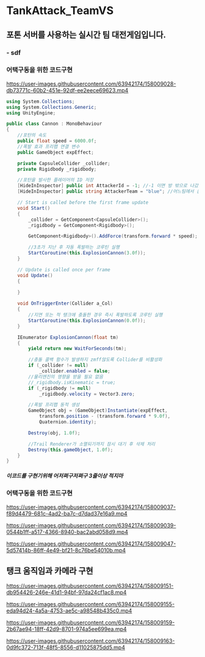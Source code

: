 # TankAttack_TeamVS
## 포톤 서버를 사용하는 실시간 팀 대전게임입니다.
### - sdf

### 어택구동을 위한 코드구현
https://user-images.githubusercontent.com/63942174/158009028-db73771c-60b2-451e-92df-ee2eece69623.mp4



``` C#
using System.Collections;
using System.Collections.Generic;
using UnityEngine;

public class Cannon : MonoBehaviour
{
    //포탄의 속도
    public float speed = 6000.0f;
    //폭발 효과 프리팹 연결 변수
    public GameObject expEffect;

    private CapsuleCollider _collider;
    private Rigidbody _rigidbody;

    //포탄을 발사한 플레이어의 ID 저장
    [HideInInspector] public int AttackerId = -1; //-1 이면 방 밖으로 나갔다는 뜻
    [HideInInspector] public string AttackerTeam = "blue"; //어느팀에서 쏜 총알인지?

    // Start is called before the first frame update
    void Start()
    {
        _collider = GetComponent<CapsuleCollider>();
        _rigidbody = GetComponent<Rigidbody>();

        GetComponent<Rigidbody>().AddForce(transform.forward * speed);

        //3초가 지난 후 자동 폭발하는 코루틴 실행
        StartCoroutine(this.ExplosionCannon(3.0f));
    }

    // Update is called once per frame
    void Update()
    {
        
    }

    void OnTriggerEnter(Collider a_Col)
    {
        //지연 또는 적 탱크에 충돌한 경우 즉시 폭발하도록 코루틴 실행
        StartCoroutine(this.ExplosionCannon(0.0f));
    }

    IEnumerator ExplosionCannon(float tm)
    {
        yield return new WaitForSeconds(tm);

        //충돌 콜백 함수가 발생하지 zmff않도록 Collider를 비활성화
        if (_collider != null)
            _collider.enabled = false;
        //물리엔진의 영향을 받을 필요 없음
        //_rigidbody.isKinematic = true;
        if (_rigidbody != null)
            _rigidbody.velocity = Vector3.zero;

        //폭발 프리팹 동적 생성
        GameObject obj = (GameObject)Instantiate(expEffect,
            transform.position - (transform.forward * 9.0f),
            Quaternion.identity);

        Destroy(obj, 1.0f);

        //Trail Renderer가 소멸되기까지 잠시 대기 후 삭제 처리
        Destroy(this.gameObject, 1.0f);
    }
}

```

##### 이코드를 구현기위해 어저쩌구저쩌구 3줄이상 적지마



### 어택구동을 위한 코드구현

https://user-images.githubusercontent.com/63942174/158009037-f89d4479-681c-4ad2-ba7c-d7dad37e16a9.mp4



https://user-images.githubusercontent.com/63942174/158009039-0544b1ff-a517-4366-8940-bac2abd058d9.mp4



https://user-images.githubusercontent.com/63942174/158009047-5d57414b-86ff-4e49-bf21-8c76be54010b.mp4


## 탱크 움직임과 카메라 구현
https://user-images.githubusercontent.com/63942174/158009151-db954426-246e-41d1-94bf-97da24cf1ac8.mp4



https://user-images.githubusercontent.com/63942174/158009155-eda94d24-4a5a-4753-ae5c-a98548b435c0.mp4



https://user-images.githubusercontent.com/63942174/158009159-2b67ae94-18ff-42d9-8701-974a5ee699ea.mp4



https://user-images.githubusercontent.com/63942174/158009163-0d9fc372-713f-48f5-8556-d11025875dd5.mp4

